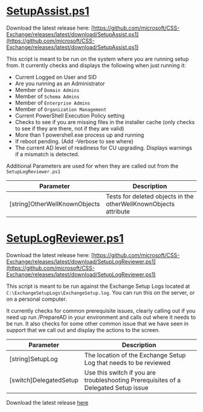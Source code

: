 # [SetupAssist.ps1](https://github.com/microsoft/CSS-Exchange/releases/latest/download/SetupAssist.ps1)

Download the latest release here: [https://github.com/microsoft/CSS-Exchange/releases/latest/download/SetupAssist.ps1](https://github.com/microsoft/CSS-Exchange/releases/latest/download/SetupAssist.ps1)

This script is meant to be run on the system where you are running setup from. It currently checks and displays the following when just running it:

- Current Logged on User and SID
- Are you running as an Administrator
- Member of `Domain Admins`
- Member of `Schema Admins`
- Member of `Enterprise Admins`
- Member of `Organization Management`
- Current PowerShell Execution Policy setting
- Checks to see if you are missing files in the installer cache (only checks to see if they are there, not if they are valid)
- More than 1 powershell.exe process up and running
- If reboot pending. (Add -Verbose to see where)
- The current AD level of readiness for CU upgrading. Displays warnings if a mismatch is detected.

Additional Parameters are used for when they are called out from the `SetupLogReviewer.ps1`

Parameter | Description
----------|------------
[string]OtherWellKnownObjects | Tests for deleted objects in the otherWellKnownObjects attribute

# [SetupLogReviewer.ps1](https://github.com/microsoft/CSS-Exchange/releases/latest/download/SetupLogReviewer.ps1)

Download the latest release here: [https://github.com/microsoft/CSS-Exchange/releases/latest/download/SetupLogReviewer.ps1](https://github.com/microsoft/CSS-Exchange/releases/latest/download/SetupLogReviewer.ps1)

This script is meant to be run against the Exchange Setup Logs located at `C:\ExchangeSetupLogs\ExchangeSetup.log`. You can run this on the server, or on a personal computer.

It currently checks for common prerequisite issues, clearly calling out if you need up run /PrepareAD in your environment and calls out where it needs to be run. It also checks for some other common issue that we have seen in support that we call out and display the actions to the screen.

Parameter | Description
----------|------------
[string]SetupLog | The location of the Exchange Setup Log that needs to be reviewed
[switch]DelegatedSetup | Use this switch if you are troubleshooting Prerequisites of a Delegated Setup issue


Download the latest release [here](https://github.com/microsoft/CSS-Exchange/releases/latest/download/SetupLogReviewer.ps1)